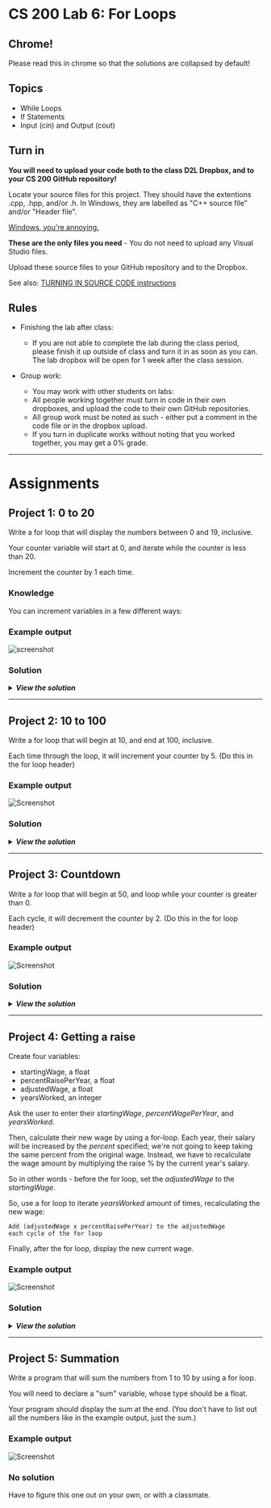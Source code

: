 # CS 200 Lab 6: For Loops

## Chrome!

Please read this in chrome so that the solutions are collapsed by default!

## Topics

* While Loops
* If Statements
* Input (cin) and Output (cout)

## Turn in

**You will need to upload your code both to the class D2L Dropbox, and to your CS 200 GitHub repository!**

Locate your source files for this project. They should have the extentions .cpp, .hpp, and/or .h. In Windows, they are labelled as "C++ source file" and/or "Header file". 

[Windows, you're annoying.](images/sourcefiles.png)

**These are the only files you need** - You do not need to upload any Visual Studio files.

Upload these source files to your GitHub repository and to the Dropbox.

See also: 
[TURNING IN SOURCE CODE instructions](https://github.com/Rachels-Courses/Course-Common-Files/blob/master/How-to/Turning%20in%20source%20code.md)



## Rules

* Finishing the lab after class:
   * If you are not able to complete the lab during the class period, please finish it up outside of class and turn it in as soon as you can. The lab dropbox will be open for 1 week after the class session.

* Group work:
   * You may work with other students on labs:
   * All people working together must turn in code in their own dropboxes, and upload the code to their own GitHub repositories.
   * All group work must be noted as such - either put a comment in the code file or in the dropbox upload.
   * If you turn in duplicate works without noting that you worked together, you may get a 0% grade.

---

# Assignments

## Project 1: 0 to 20

Write a for loop that will display the numbers between 0 and 19, inclusive.

Your counter variable will start at 0, and iterate while the counter is less than 20.

Increment the counter by 1 each time.

### Knowledge

You can increment variables in a few different ways:

### Example output

![screenshot](images/lab6_01.png)

### Solution

<details>
	<summary><strong><em>
		View the solution
	</em></strong></summary>

	#include <iostream>
	using namespace std;

	int main()
	{
		for ( int i = 0; i < 20; i++ )
		{
			cout << i << " ";
		}
		
		return 0;
	}

</details>

---

## Project 2: 10 to 100

Write a for loop that will begin at 10, and end at 100, inclusive.

Each time through the loop, it will increment your counter by 5. (Do this in the for loop header)

### Example output

![Screenshot](images/lab6_02.png)

### Solution

<details>
	<summary><strong><em>
		View the solution
	</em></strong></summary>

	#include <iostream>
	using namespace std;

	int main()
	{
		for ( int i = 10; i <= 100; i += 5 )
		{
			cout << i << " ";
		}
		
		return 0;
	}

    
</details>

---

## Project 3: Countdown

Write a for loop that will begin at 50, and loop while
your counter is greater than 0.

Each cycle, it will decrement the counter by 2. (Do this in the for loop header)

### Example output

![Screenshot](images/lab6_03.png)

### Solution

<details>
	<summary><strong><em>
		View the solution
	</em></strong></summary>

	#include <iostream>
	using namespace std;

	int main()
	{
		for ( int i = 50; i > 0; i -= 2 )
		{
			cout << i << " ";
		}
		
		return 0;
	}

</details>

---

## Project 4: Getting a raise

Create four variables:

* startingWage, a float
* percentRaisePerYear, a float
* adjustedWage, a float
* yearsWorked, an integer

Ask the user to enter their *startingWage*, *percentWagePerYear*, and *yearsWorked*.

Then, calculate their new wage by using a for-loop. Each year,
their salary will be increased by the *percent* specified; we're not going
to keep taking the same percent from the original wage. Instead, we have to
recalculate the wage amount by multiplying the raise % by the current year's salary.

So in other words - before the for loop, set the *adjustedWage* to the *startingWage*.

So, use a for loop to iterate *yearsWorked* amount of times, recalculating
the new wage:

	Add (adjustedWage x percentRaisePerYear) to the adjustedWage
	each cycle of the for loop
	
Finally, after the for loop, display the new current wage.

### Example output

![Screenshot](images/lab6_04.png)

### Solution

<details>
	<summary><strong><em>
		View the solution
	</em></strong></summary>

	#include <iostream>
	using namespace std;

	int main()
	{
		float startingWage;
		float percentRaisePerYear;
		int yearsWorked;
		
		cout << "What is your starting wage? >> ";
		cin >> startingWage;
		
		cout << "What % of a raise do you get per year? >> %";
		cin >> percentRaisePerYear;
		
		percentRaisePerYear /= 100;
		
		cout << "How many years have you worked? >> ";
		cin >> yearsWorked;
		
		float adjustedWage = startingWage;
		
		for ( int i = 0; i < yearsWorked; i++ )
		{
			adjustedWage += adjustedWage * percentRaisePerYear;
		}
		
		cout << "Your new wage is $" << adjustedWage << endl;
		
		
		return 0;
	}


    
</details>

---

## Project 5: Summation

Write a program that will sum the numbers from 1 to 10 by using a for loop.

You will need to declare a "sum" variable, whose type should be a float.

Your program should display the sum at the end. (You don't have to list out
all the numbers like in the example output, just the sum.)

### Example output

![Screenshot](images/lab6_05.png)

### No solution

Have to figure this one out on your own, or with a classmate.





